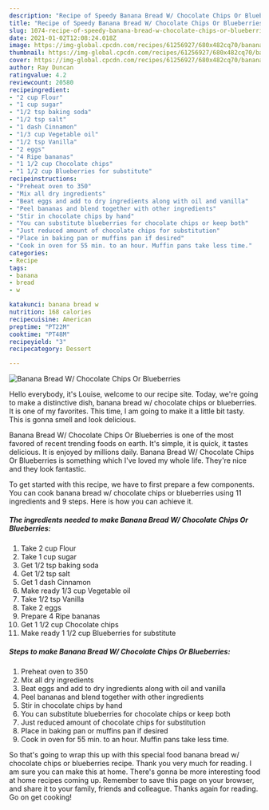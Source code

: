 ```yaml
---
description: "Recipe of Speedy Banana Bread W/ Chocolate Chips Or Blueberries"
title: "Recipe of Speedy Banana Bread W/ Chocolate Chips Or Blueberries"
slug: 1074-recipe-of-speedy-banana-bread-w-chocolate-chips-or-blueberries
date: 2021-01-02T12:08:24.018Z
image: https://img-global.cpcdn.com/recipes/61256927/680x482cq70/banana-bread-w-chocolate-chips-or-blueberries-recipe-main-photo.jpg
thumbnail: https://img-global.cpcdn.com/recipes/61256927/680x482cq70/banana-bread-w-chocolate-chips-or-blueberries-recipe-main-photo.jpg
cover: https://img-global.cpcdn.com/recipes/61256927/680x482cq70/banana-bread-w-chocolate-chips-or-blueberries-recipe-main-photo.jpg
author: Ray Duncan
ratingvalue: 4.2
reviewcount: 20580
recipeingredient:
- "2 cup Flour"
- "1 cup sugar"
- "1/2 tsp baking soda"
- "1/2 tsp salt"
- "1 dash Cinnamon"
- "1/3 cup Vegetable oil"
- "1/2 tsp Vanilla"
- "2 eggs"
- "4 Ripe bananas"
- "1 1/2 cup Chocolate chips"
- "1 1/2 cup Blueberries for substitute"
recipeinstructions:
- "Preheat oven to 350"
- "Mix all dry ingredients"
- "Beat eggs and add to dry ingredients along with oil and vanilla"
- "Peel bananas and blend together with other ingredients"
- "Stir in chocolate chips by hand"
- "You can substitute blueberries for chocolate chips or keep both"
- "Just reduced amount of chocolate chips for substitution"
- "Place in baking pan or muffins pan if desired"
- "Cook in oven for 55 min. to an hour. Muffin pans take less time."
categories:
- Recipe
tags:
- banana
- bread
- w

katakunci: banana bread w 
nutrition: 168 calories
recipecuisine: American
preptime: "PT22M"
cooktime: "PT48M"
recipeyield: "3"
recipecategory: Dessert

---
```



![Banana Bread W/ Chocolate Chips Or Blueberries](https://img-global.cpcdn.com/recipes/61256927/680x482cq70/banana-bread-w-chocolate-chips-or-blueberries-recipe-main-photo.jpg)

Hello everybody, it's Louise, welcome to our recipe site. Today, we're going to make a distinctive dish, banana bread w/ chocolate chips or blueberries. It is one of my favorites. This time, I am going to make it a little bit tasty. This is gonna smell and look delicious.

Banana Bread W/ Chocolate Chips Or Blueberries is one of the most favored of recent trending foods on earth. It's simple, it is quick, it tastes delicious. It is enjoyed by millions daily. Banana Bread W/ Chocolate Chips Or Blueberries is something which I've loved my whole life. They're nice and they look fantastic.




To get started with this recipe, we have to first prepare a few components. You can cook banana bread w/ chocolate chips or blueberries using 11 ingredients and 9 steps. Here is how you can achieve it.

<!--inarticleads1-->

##### The ingredients needed to make Banana Bread W/ Chocolate Chips Or Blueberries:

1. Take 2 cup Flour
1. Take 1 cup sugar
1. Get 1/2 tsp baking soda
1. Get 1/2 tsp salt
1. Get 1 dash Cinnamon
1. Make ready 1/3 cup Vegetable oil
1. Take 1/2 tsp Vanilla
1. Take 2 eggs
1. Prepare 4 Ripe bananas
1. Get 1 1/2 cup Chocolate chips
1. Make ready 1 1/2 cup Blueberries for substitute




<!--inarticleads2-->

##### Steps to make Banana Bread W/ Chocolate Chips Or Blueberries:

1. Preheat oven to 350
1. Mix all dry ingredients
1. Beat eggs and add to dry ingredients along with oil and vanilla
1. Peel bananas and blend together with other ingredients
1. Stir in chocolate chips by hand
1. You can substitute blueberries for chocolate chips or keep both
1. Just reduced amount of chocolate chips for substitution
1. Place in baking pan or muffins pan if desired
1. Cook in oven for 55 min. to an hour. Muffin pans take less time.




So that's going to wrap this up with this special food banana bread w/ chocolate chips or blueberries recipe. Thank you very much for reading. I am sure you can make this at home. There's gonna be more interesting food at home recipes coming up. Remember to save this page on your browser, and share it to your family, friends and colleague. Thanks again for reading. Go on get cooking!
